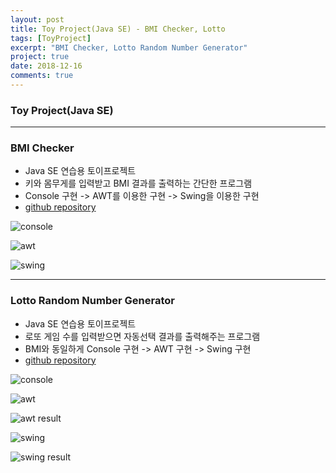 ```yaml
---
layout: post
title: Toy Project(Java SE) - BMI Checker, Lotto
tags: [ToyProject]
excerpt: "BMI Checker, Lotto Random Number Generator"
project: true
date: 2018-12-16
comments: true
---
```


### Toy Project(Java SE)

---

### BMI Checker

* Java SE 연습용 토이프로젝트
* 키와 몸무게를 입력받고 BMI 결과를 출력하는 간단한 프로그램
* Console 구현 -> AWT를 이용한 구현 -> Swing을 이용한 구현
* [github repository](https://github.com/younggeun0/toyProjectBMI)


![console](https://github.com/younggeun0/younggeun0.github.io/raw/master/_posts/img/toyProjects/bmi01.PNG?raw=true)

![awt](https://github.com/younggeun0/younggeun0.github.io/raw/master/_posts/img/toyProjects/bmi03.png?raw=true)

![swing](https://github.com/younggeun0/younggeun0.github.io/raw/master/_posts/img/toyProjects/bmi11.png?raw=true)


---

### Lotto Random Number Generator

* Java SE 연습용 토이프로젝트
* 로또 게임 수를 입력받으면 자동선택 결과를 출력해주는 프로그램
* BMI와 동일하게 Console 구현 -> AWT 구현 -> Swing 구현
* [github repository](https://github.com/younggeun0/toyProjectLotto)


![console](https://github.com/younggeun0/younggeun0.github.io/raw/master/_posts/img/toyProjects/lotto01.PNG?raw=true)

![awt](https://github.com/younggeun0/younggeun0.github.io/raw/master/_posts/img/toyProjects/lotto04.png?raw=true)

![awt result](https://github.com/younggeun0/younggeun0.github.io/raw/master/_posts/img/toyProjects/lotto09.png?raw=true)

![swing](https://github.com/younggeun0/younggeun0.github.io/raw/master/_posts/img/toyProjects/lotto11.png?raw=true)

![swing result](https://github.com/younggeun0/younggeun0.github.io/raw/master/_posts/img/toyProjects/lotto15.png?raw=true)